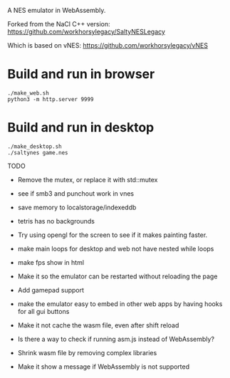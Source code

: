 
A NES emulator in WebAssembly.

Forked from the NaCl C++ version: https://github.com/workhorsylegacy/SaltyNESLegacy

Which is based on vNES: https://github.com/workhorsylegacy/vNES

# Build and run in browser
```
./make_web.sh
python3 -m http.server 9999
```

# Build and run in desktop
```
./make_desktop.sh
./saltynes game.nes
```

TODO
* Remove the mutex, or replace it with std::mutex
* see if smb3 and punchout work in vnes
* save memory to localstorage/indexeddb
* tetris has no backgrounds

* Try using opengl for the screen to see if it makes painting faster.
* make main loops for desktop and web not have nested while loops
* make fps show in html
* Make it so the emulator can be restarted without reloading the page
* Add gamepad support
* make the emulator easy to embed in other web apps by having hooks for all gui buttons

* Make it not cache the wasm file, even after shift reload
* Is there a way to check if running asm.js instead of WebAssembly?
* Shrink wasm file by removing complex libraries
* Make it show a message if WebAssembly is not supported
